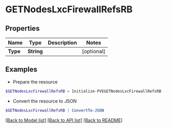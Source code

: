 # GETNodesLxcFirewallRefsRB
## Properties

Name | Type | Description | Notes
------------ | ------------- | ------------- | -------------
**Type** | **String** |  | [optional] 

## Examples

- Prepare the resource
```powershell
$GETNodesLxcFirewallRefsRB = Initialize-PVEGETNodesLxcFirewallRefsRB  -Type null
```

- Convert the resource to JSON
```powershell
$GETNodesLxcFirewallRefsRB | ConvertTo-JSON
```

[[Back to Model list]](../README.md#documentation-for-models) [[Back to API list]](../README.md#documentation-for-api-endpoints) [[Back to README]](../README.md)

